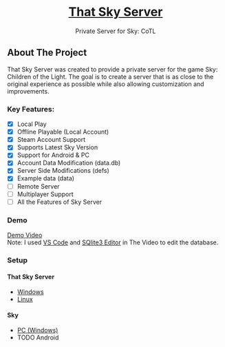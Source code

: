 <a id="readme-top"></a>

<div align="center">
  <!-- PROJECT LOGO -->
  <h1><a href="https://github.com/TheSR007/That_Sky_Server">
  That Sky Server
  </a></h1>
  
  <p align="center">
    Private Server for Sky: CoTL
    <br />
  </p>
</div>

## About The Project

That Sky Server was created to provide a private server for the game Sky: Children of the Light. The goal is to create a server that is as close to the original experience as possible while also allowing customization and improvements.

### Key Features:

- [X] Local Play
- [X] Offline Playable (Local Account)
- [X] Steam Account Support
- [X] Supports Latest Sky Version
- [X] Support for Android & PC
- [X] Account Data Modification (data.db)
- [X] Server Side Modifications (defs)
- [X] Example data (data)
- [ ] Remote Server
- [ ] Multiplayer Support
- [ ] All the Features of Sky Server

### Demo
[Demo Video](https://www.youtube.com/watch?v=EafplsN5Dcs) <br>
Note: I used [VS Code](https://code.visualstudio.com/) and [SQlite3 Editor](https://marketplace.visualstudio.com/items?itemName=yy0931.vscode-sqlite3-editor) in The Video to edit the database.

### Setup
#### That Sky Server
  - [Windows](https://www.youtube.com/watch?v=ZUoSCtlUeAI)
  - [Linux](https://www.youtube.com/watch?v=ylRlD8IeDvs)

#### Sky
  - [PC (Windows)](https://www.youtube.com/watch?v=62jhWTx13dE)
  - TODO Android


